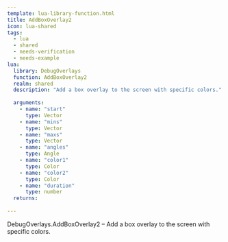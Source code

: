 ```yaml
---
template: lua-library-function.html
title: AddBoxOverlay2
icon: lua-shared
tags:
  - lua
  - shared
  - needs-verification
  - needs-example
lua:
  library: DebugOverlays
  function: AddBoxOverlay2
  realm: shared
  description: "Add a box overlay to the screen with specific colors."
  
  arguments:
    - name: "start"
      type: Vector
    - name: "mins"
      type: Vector
    - name: "maxs"
      type: Vector
    - name: "angles"
      type: Angle
    - name: "color1"
      type: Color
    - name: "color2"
      type: Color
    - name: "duration"
      type: number
  returns:
    
---
```


<div class="lua__search__keywords">
DebugOverlays.AddBoxOverlay2 &#x2013; Add a box overlay to the screen with specific colors.
</div>
